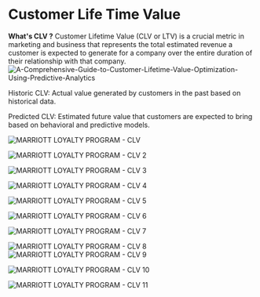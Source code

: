 # Customer Life Time Value
**What's CLV ?**
Customer Lifetime Value (CLV or LTV) is a crucial metric in marketing and business that represents the total estimated revenue a customer is expected to generate for a company over the entire duration of their relationship with that company.
![A-Comprehensive-Guide-to-Customer-Lifetime-Value-Optimization-Using-Predictive-Analytics](https://github.com/ChanapatC/Customer-Analytics/assets/136244448/54a1eae2-6e27-4ad6-8152-c4de3bd41df7)

Historic CLV: Actual value generated by customers in the past based on historical data.

Predicted CLV: Estimated future value that customers are expected to bring based on behavioral and predictive models.


![MARRIOTT LOYALTY PROGRAM - CLV](https://github.com/ChanapatC/Customer-Analytics/assets/136244448/20b28b57-bcc3-43fc-861b-2215d8c29922)

![MARRIOTT LOYALTY PROGRAM - CLV 2](https://github.com/ChanapatC/Customer-Analytics/assets/136244448/1a13c0c9-9eae-4cae-a488-5dd18dc3d5e1)

![MARRIOTT LOYALTY PROGRAM - CLV 3](https://github.com/ChanapatC/Customer-Analytics/assets/136244448/f206ce68-c254-4489-8825-f3e407e0be5a)

![MARRIOTT LOYALTY PROGRAM - CLV 4](https://github.com/ChanapatC/Customer-Analytics/assets/136244448/e5c9b192-0d1f-45a8-be8f-336a12132cfe)

![MARRIOTT LOYALTY PROGRAM - CLV 5](https://github.com/ChanapatC/Customer-Analytics/assets/136244448/48fdb0d3-4dde-4bfb-9aa8-9f19e759b4c7)

![MARRIOTT LOYALTY PROGRAM - CLV 6](https://github.com/ChanapatC/Customer-Analytics/assets/136244448/1672f29f-ef28-4498-a1a5-156a449f1698)

![MARRIOTT LOYALTY PROGRAM - CLV 7](https://github.com/ChanapatC/Customer-Analytics/assets/136244448/a3b1cf51-f4cc-4275-9a1f-5eb8d7166692)

![MARRIOTT LOYALTY PROGRAM - CLV 8](https://github.com/ChanapatC/Customer-Analytics/assets/136244448/d23d6304-f16a-49f6-90a7-9518360607a0)
![MARRIOTT LOYALTY PROGRAM - CLV 9](https://github.com/ChanapatC/Customer-Analytics/assets/136244448/a230dfcd-121f-4bb4-9449-8e7db5051833)

![MARRIOTT LOYALTY PROGRAM - CLV 10](https://github.com/ChanapatC/Customer-Analytics/assets/136244448/e94e9275-af56-4194-92be-edf9af07168b)

![MARRIOTT LOYALTY PROGRAM - CLV 11](https://github.com/ChanapatC/Customer-Analytics/assets/136244448/5fc0639b-3415-43df-a5bb-9fb9611e3dd1)








